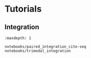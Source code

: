 # Tutorials

## Integration

```{toctree}
:maxdepth: 1

notebooks/paired_integration_cite-seq
notebooks/trimodal_integration
```